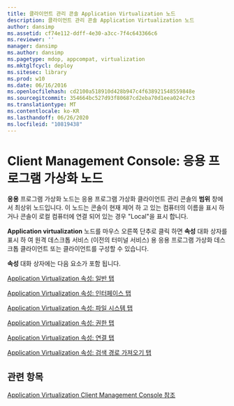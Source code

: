 ```yaml
---
title: 클라이언트 관리 콘솔 Application Virtualization 노드
description: 클라이언트 관리 콘솔 Application Virtualization 노드
author: dansimp
ms.assetid: cf74e112-ddff-4e30-a3cc-7f4c643366c6
ms.reviewer: ''
manager: dansimp
ms.author: dansimp
ms.pagetype: mdop, appcompat, virtualization
ms.mktglfcycl: deploy
ms.sitesec: library
ms.prod: w10
ms.date: 06/16/2016
ms.openlocfilehash: cd2100a518910d428b947c4f638921548559848e
ms.sourcegitcommit: 354664bc527d93f80687cd2eba70d1eea024c7c3
ms.translationtype: MT
ms.contentlocale: ko-KR
ms.lasthandoff: 06/26/2020
ms.locfileid: "10819438"
---
```

# Client Management Console: 응용 프로그램 가상화 노드


**응용** 프로그램 가상화 노드는 응용 프로그램 가상화 클라이언트 관리 콘솔의 **범위** 창에서 최상위 노드입니다. 이 노드는 콘솔이 현재 제어 하 고 있는 컴퓨터의 이름을 표시 하거나 콘솔이 로컬 컴퓨터에 연결 되어 있는 경우 "Local"을 표시 합니다.

**Application virtualization** 노드를 마우스 오른쪽 단추로 클릭 하면 **속성** 대화 상자를 표시 하 여 원격 데스크톱 서비스 (이전의 터미널 서비스) 용 응용 프로그램 가상화 데스크톱 클라이언트 또는 클라이언트를 구성할 수 있습니다.

**속성** 대화 상자에는 다음 요소가 포함 됩니다.

[Application Virtualization 속성: 일반 탭](application-virtualization-properties-general-tab.md)

[Application Virtualization 속성: 인터페이스 탭](application-virtualization-properties-interface-tab.md)

[Application Virtualization 속성: 파일 시스템 탭](application-virtualization-properties-file-system-tab.md)

[Application Virtualization 속성: 권한 탭](application-virtualization-properties-permissions-tab.md)

[Application Virtualization 속성: 연결 탭](application-virtualization-properties-connectivity-tab.md)

[Application Virtualization 속성: 검색 경로 가져오기 탭](application-virtualization-properties-import-search-path-tab.md)

## 관련 항목


[Application Virtualization Client Management Console 참조](application-virtualization-client-management-console-reference.md)

 

 





